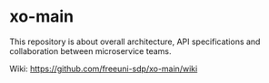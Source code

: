 # xo-main
This repository is about overall architecture, API specifications and collaboration between microservice teams.

Wiki: https://github.com/freeuni-sdp/xo-main/wiki


